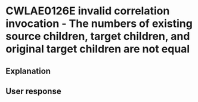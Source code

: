 # CWLAE0126E invalid correlation invocation - The numbers of existing source children, target children, and original target children are not equal

## Explanation

## User response